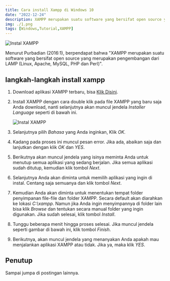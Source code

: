 ```yaml
---
title: Cara install Xampp di Windows 10
date: "2022-12-24"
description: XAMPP merupakan suatu software yang bersifat open source yang merupakan pengembangan dari LAMP (Linux, Apache, MySQL, PHP dan Perl).
img: ./1.png
tags: [Windows,Tutorial,XAMPP]
---
```


![Instal XAMPP](https://blogger.googleusercontent.com/img/b/R29vZ2xl/AVvXsEgNFOAd_KCuLFtvsgqNRfwNgQ3hc-nP4sbdhpTG0Tlzw-HLiLTHu7d9k2L7blED511ncAt6zsW_A6pOX-bkrJKjfv8fc1Dunq9pime3L7bZzeYjCqzSMX232PGTSkjjxSJtWKTx9AaRneukCOx8F7R51oslvZO0rGXTsOhvzDI6RVskKR5Biu3tjJSAEA/w320-h216/11-instal-xampp.png)

  
Menurut Purbadian (2016:1), berpendapat bahwa "XAMPP merupakan suatu software yang bersifat open source yang merupakan pengembangan dari LAMP (Linux, Apache, MySQL, PHP dan Perl)".

## langkah-langkah install xampp

1.  Download aplikasi XAMPP terbaru, bisa [Klik Disini](https://www.apachefriends.org/download.html).

2.  Install XAMPP dengan cara double klik pada file XAMPP yang baru saja Anda download, nanti selanjutnya akan muncul jendela _Installer Language_ seperti di bawah ini.

    ![Instal XAMPP](https://3.bp.blogspot.com/-249L9ahvNmw/XCIh0n9OkJI/AAAAAAAAB0Q/pduQWzELhoohZLZCugXfwaNL5l3vbu\_WgCEwYBhgL/s1600/1-instal-xampp.png)

3.  Selanjutnya pilih _Bahasa_ yang Anda inginkan, Klik _OK._

4.  Kadang pada proses ini muncul pesan error. Jika ada, abaikan saja dan lanjutkan dengan klik _OK_ dan _YES_.

5.  Berikutnya akan muncul jendela yang isinya meminta Anda untuk menutup semua aplikasi yang sedang berjalan. Jika semua aplikasi sudah ditutup, kemudian klik tombol _Next_.

6.  Selanjutnya Anda akan diminta untuk memilih aplikasi yang ingin di instal. Centang saja semuanya dan klik tombol _Next_.

7.  Kemudian Anda akan diminta untuk menentukan tempat folder penyimpanan file-file dan folder XAMPP. Secara default akan diarahkan ke lokasi _C:\\xampp_. Namun jika Anda ingin menyimpannya di folder lain bisa klik _Browse_ dan tentukan secara manual folder yang ingin digunakan. Jika sudah selesai, klik tombol _Install_.

8.  Tunggu beberapa menit hingga proses selesai. Jika muncul jendela seperti gambar di bawah ini, klik tombol _Finish_.

9.  Berikutnya, akan muncul jendela yang menanyakan Anda apakah mau menjalankan aplikasi XAMPP atau tidak. Jika ya, maka klik _YES_.

## Penutup

Sampai jumpa di postingan lainnya.